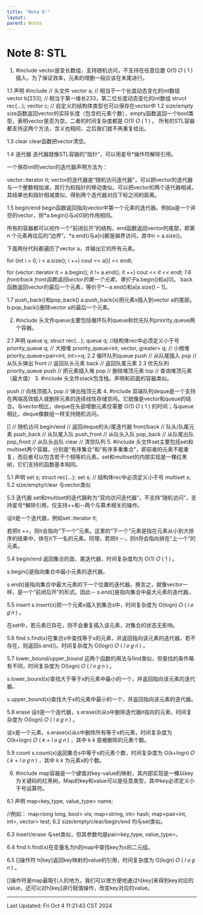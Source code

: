 ```yaml
---
title: "Note 8:"
layout: 
parent: Notes
---
```


# Note 8: STL

1. #include <vector>
vector是变长数组，支持随机访问，不支持在任意位置 O(1)
𝑂
(
1
)
 插入。为了保证效率，元素的增删一般应该在末尾进行。

1.1 声明
#include <vector>   // 头文件
vector<int> a;      // 相当于一个长度动态变化的int数组
vector<int> b[233]; // 相当于第一维长233，第二位长度动态变化的int数组
struct rec{…};
vector<rec> c;      // 自定义的结构体类型也可以保存在vector中
1.2 size/empty
size函数返回vector的实际长度（包含的元素个数），empty函数返回一个bool类型，表明vector是否为空。二者的时间复杂度都是 O(1)
𝑂
(
1
)
。
所有的STL容器都支持这两个方法，含义也相同，之后我们就不再重复给出。

1.3 clear
clear函数把vector清空。

1.4 迭代器
迭代器就像STL容器的“指针”，可以用星号*操作符解除引用。

一个保存int的vector的迭代器声明方法为：

vector<int>::iterator it;
vector的迭代器是“随机访问迭代器”，可以把vector的迭代器与一个整数相加减，其行为和指针的移动类似。可以把vector的两个迭代器相减，其结果也和指针相减类似，得到两个迭代器对应下标之间的距离。

1.5 begin/end
begin函数返回指向vector中第一个元素的迭代器。例如a是一个非空的vector，则*a.begin()与a[0]的作用相同。

所有的容器都可以视作一个“前闭后开”的结构，end函数返回vector的尾部，即第n 个元素再往后的“边界”。*a.end()与a[n]都是越界访问，其中n = a.size()。

下面两份代码都遍历了vector<int> a，并输出它的所有元素。

for (int i = 0; i < a.size(); i ++)
    cout << a[i] << endl;

for (vector<int>::iterator it = a.begin(); it != a.end(); it ++)
    cout << *it << endl;
1.6 front/back
front函数返回vector的第一个元素，等价于*a.begin()和a[0]。
back函数返回vector的最后一个元素，等价于*--a.end()和a[a.size() – 1]。

1.7 push_back()和pop_back()
a.push_back(x)把元素x插入到vector a的尾部。
b.pop_back()删除vector a的最后一个元素。

2. #include <queue>
头文件queue主要包括循环队列queue和优先队列priority_queue两个容器。

2.1 声明
queue<int> q;
struct rec{…}; queue<rec> q;                        //结构体rec中必须定义小于号
priority_queue<int> q;                              // 大根堆
priority_queue<int, vector<int>, greater<int>> q;   // 小根堆
priority_queue<pair<int, int>>q;
2.2 循环队列queue
push    // 从队尾插入
pop     // 从队头弹出
front   // 返回队头元素
back    // 返回队尾元素
2.3 优先队列priority_queue
push    // 把元素插入堆
pop     // 删除堆顶元素
top     // 查询堆顶元素（最大值）
3. #include <stack>
头文件stack包含栈。声明和前面的容器类似。

push    // 向栈顶插入
pop     // 弹出栈顶元素
4. #include <deque>
双端队列deque是一个支持在两端高效插入或删除元素的连续线性存储空间。它就像是vector和queue的结合。与vector相比，deque在头部增删元素仅需要 O(1)
𝑂
(
1
)
 的时间；与queue相比，deque像数组一样支持随机访问。

[]              // 随机访问
begin/end       // 返回deque的头/尾迭代器
front/back      // 队头/队尾元素
push_back       // 从队尾入队
push_front      // 从队头入队
pop_back        // 从队尾出队
pop_front       // 从队头出队
clear           // 清空队列
5. #include <set>
头文件set主要包括set和multiset两个容器，分别是“有序集合”和“有序多重集合”，即前者的元素不能重复，而后者可以包含若干个相等的元素。set和multiset的内部实现是一棵红黑树，它们支持的函数基本相同。

5.1 声明
set<int> s;
struct rec{…}; set<rec> s;  // 结构体rec中必须定义小于号
multiset<double> s;
5.2 size/empty/clear
与vector类似

5.3 迭代器
set和multiset的迭代器称为“双向访问迭代器”，不支持“随机访问”，支持星号*解除引用，仅支持++和--两个与算术相关的操作。

设it是一个迭代器，例如set<int>::iterator it;

若把it ++，则it会指向“下一个”元素。这里的“下一个”元素是指在元素从小到大排序的结果中，排在it下一名的元素。同理，若把it --，则it将会指向排在“上一个”的元素。

5.4 begin/end
返回集合的首、尾迭代器，时间复杂度均为 O(1)
𝑂
(
1
)
。

s.begin()是指向集合中最小元素的迭代器。

s.end()是指向集合中最大元素的下一个位置的迭代器。换言之，就像vector一样，是一个“前闭后开”的形式。因此-- s.end()是指向集合中最大元素的迭代器。

5.5 insert
s.insert(x)把一个元素x插入到集合s中，时间复杂度为 O(logn)
𝑂
(
𝑙
𝑜
𝑔
𝑛
)
。

在set中，若元素已存在，则不会重复插入该元素，对集合的状态无影响。

5.6 find
s.find(x)在集合s中查找等于x的元素，并返回指向该元素的迭代器。若不存在，则返回s.end()。时间复杂度为 O(logn)
𝑂
(
𝑙
𝑜
𝑔
𝑛
)
。

5.7 lower_bound/upper_bound
这两个函数的用法与find类似，但查找的条件略有不同，时间复杂度为 O(logn)
𝑂
(
𝑙
𝑜
𝑔
𝑛
)
。

s.lower_bound(x)查找大于等于x的元素中最小的一个，并返回指向该元素的迭代器。

s.upper_bound(x)查找大于x的元素中最小的一个，并返回指向该元素的迭代器。

5.8 erase
设it是一个迭代器，s.erase(it)从s中删除迭代器it指向的元素，时间复杂度为 O(logn)
𝑂
(
𝑙
𝑜
𝑔
𝑛
)
。

设x是一个元素，s.erase(x)从s中删除所有等于x的元素，时间复杂度为 O(k+logn)
𝑂
(
𝑘
+
𝑙
𝑜
𝑔
𝑛
)
，其中 k
𝑘
 是被删除的元素个数。

5.9 count
s.count(x)返回集合s中等于x的元素个数，时间复杂度为 O(k+logn)
𝑂
(
𝑘
+
𝑙
𝑜
𝑔
𝑛
)
，其中 k
𝑘
 为元素x的个数。

6. #include <map>
map容器是一个键值对key-value的映射，其内部实现是一棵以key为关键码的红黑树。Map的key和value可以是任意类型，其中key必须定义小于号运算符。

6.1 声明
map<key_type, value_type> name;

//例如：
map<long long, bool> vis;
map<string, int> hash;
map<pair<int, int>, vector<int>> test;
6.2 size/empty/clear/begin/end
均与set类似。

6.3 insert/erase
与set类似，但其参数均是pair<key_type, value_type>。

6.4 find
h.find(x)在变量名为h的map中查找key为x的二元组。

6.5 []操作符
h[key]返回key映射的value的引用，时间复杂度为 O(logn)
𝑂
(
𝑙
𝑜
𝑔
𝑛
)
。

[]操作符是map最吸引人的地方。我们可以很方便地通过h[key]来得到key对应的value，还可以对h[key]进行赋值操作，改变key对应的value。

---

Last Updated: Fri Oct  4 11:21:43 CST 2024
